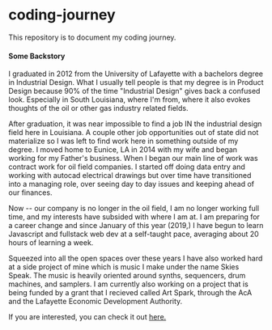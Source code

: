 # coding-journey

This repository is to document my coding journey.

#### Some Backstory
I graduated in 2012 from the University of Lafayette with a bachelors degree in Industrial Design. What I usually tell people is that my degree is in Product Design because 90% of the time "Industrial Design" gives back a confused look. Especially in South Louisiana, where I'm from, where it also evokes thoughts of the oil or other gas industry related fields.

After graduation, it was near impossible to find a job IN the industrial design field here in Louisiana. A couple other job opportunities out of state did not materialize so I was left to find work here in something outside of my degree. I moved home to Eunice, LA in 2014 with my wife and began working for my Father's business. When I began our main line of work was contract work for oil field companies. I started off doing data entry and working with autocad electrical drawings but over time have transitioned into a managing role, over seeing day to day issues and keeping ahead of our finances.

Now -- our company is no longer in the oil field, I am no longer working full time, and my interests have subsided with where I am at. I am preparing for a career change and since January of this year (2019,) I have begun to learn Javascript and fullstack web dev at a self-taught pace, averaging about 20 hours of learning a week.

Squeezed into all the open spaces over these years I have also worked hard at a side project of mine which is music I make under the name Skies Speak. The music is heavily oriented around synths, sequencers, drum machines, and samplers. I am currently also working on a project that is being funded by a grant that I recieved called Art Spark, through the AcA and the Lafayette Economic Development Authority.

If you are interested, you can check it out [here.](www.skiesspeak.com)

